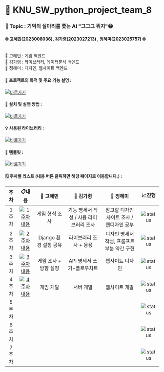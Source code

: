 # 📢 KNU_SW_python_project_team_8 

### **🌸 Topic : 기억의 실마리를 쫓는 AI "그그그 뭐지"😁**  <br>
#### 🌐 고혜민(2023008036), 김가령(2023027213) , 정혜미(2023025757) 🌐<br><br>
👾 고혜민 : 게임 백엔드 <br>
👾 김가령 : 라이브러리, 데이터분석 백엔드 <br>
👾 정혜미 : 디자인, 웹사이트 백엔드 <br>

#### 📌 프로젝트의 목적 및 주요 기능 설명 :
[![바로가기](https://img.shields.io/badge/%20바로가기-28a745)](./explanation/README.md)
#### 🚀 설치 및 실행 방법 :
[![바로가기](https://img.shields.io/badge/%20바로가기-28a745)](./Installation&Execution/README.md)

#### 💡 사용된 라이브러리 :
[![바로가기](https://img.shields.io/badge/%20바로가기-28a745)](UsedLibraries) 

#### 📖 템플릿 :
[![바로가기](https://img.shields.io/badge/%20바로가기-28a745)](Template)
#### 🗓️ 주차별 리스트 (내용 버튼 클릭하면 해당 페이지로 이동합니다.) :
   
| 주차                           | 📋내용                | 👩 고혜민             | 👩 김가령            | 👩 정혜미              | 📈진행     |
| :---------------------------: | :---------------------: | :-----------------:  | :---------------:  | :---------------------: | :---------: |
| 1주차     | [![1주차 내용](https://img.shields.io/badge/1주차_내용-60a5fa)](https://github.com/hyemi0622/KNU_SW_python_project_team_8/tree/main/Week/1st_Week)          | 게임 형식 조사  | 기능 명세서 작성 / 사용 라이브러리 조사     | 참고할 디자인 사이트 조사 / 웹디자인 공부  |![status](https://img.shields.io/badge/Finish%20-009000) |
| 2주차 | [![2주차 내용](https://img.shields.io/badge/2주차_내용-60a5fa)](https://github.com/hyemi0622/KNU_SW_python_project_team_8/tree/main/Week/2nd_Week)    | Django 환경 설정 공유 | 라이브러리 조사 + 응용 | 디자인 명세서 작성, 프롬프트 부분 약간 구현 |![status](https://img.shields.io/badge/Finish%20-009000) |
| 3주차 |  [![3주차 내용](https://img.shields.io/badge/3주차_내용-60a5fa)](https://github.com/hyemi0622/KNU_SW_python_project_team_8/tree/main/Week/3rd_Week)    | 게임 조사 + 방향 설정 | API 명세서 쓰기+플로우차트 | 웹사이트 디자인 |![status](https://img.shields.io/badge/Not%20started-112051) |
| 4주차 | [![4주차 내용](https://img.shields.io/badge/4주차_내용-60a5fa)](https://github.com/hyemi0622/KNU_SW_python_project_team_8/tree/main/Week/4th_Week)  | 게임 개발 | 서버 개발  | 웹사이트 개발 |![status](https://img.shields.io/badge/Not%20started-112051) |
| 5주차 |   |  |  |   |![status](https://img.shields.io/badge/Not%20started-112051) |
| 6주차 |   |  |  |   |![status](https://img.shields.io/badge/Not%20started-112051) |
| 7주차 |   |  |  |   |![status](https://img.shields.io/badge/Not%20started-112051) |

